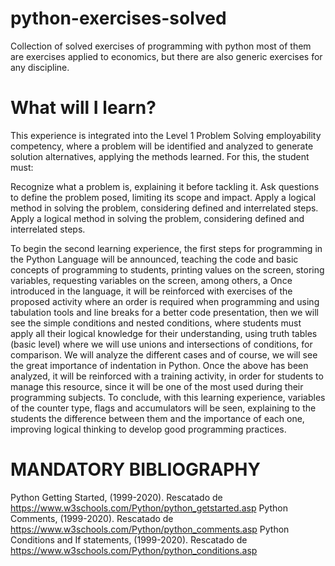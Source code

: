 # python-exercises-solved
Collection of solved exercises of programming with python most of them are exercises applied to economics, but there are also generic exercises for any discipline.

# What will I learn?
This experience is integrated into the Level 1 Problem Solving employability competency, where a problem will be identified and analyzed to generate solution alternatives, applying the methods learned. For this, the student must:

Recognize what a problem is, explaining it before tackling it.
Ask questions to define the problem posed, limiting its scope and impact.
Apply a logical method in solving the problem, considering defined and interrelated steps.
Apply a logical method in solving the problem, considering defined and interrelated steps.

To begin the second learning experience, the first steps for programming in the Python Language will be announced, teaching the code and basic concepts of programming to students, printing values ​​on the screen, storing variables, requesting variables on the screen, among others, a Once introduced in the language, it will be reinforced with exercises of the proposed activity where an order is required when programming and using tabulation tools and line breaks for a better code presentation, then we will see the simple conditions and nested conditions, where students must apply all their logical knowledge for their understanding, using truth tables (basic level) where we will use unions and intersections of conditions, for comparison. We will analyze the different cases and of course, we will see the great importance of indentation in Python. Once the above has been analyzed, it will be reinforced with a training activity, in order for students to manage this resource, since it will be one of the most used during their programming subjects. To conclude, with this learning experience, variables of the counter type, flags and accumulators will be seen, explaining to the students the difference between them and the importance of each one, improving logical thinking to develop good programming practices.
# MANDATORY BIBLIOGRAPHY

Python Getting Started, (1999-2020). Rescatado de https://www.w3schools.com/Python/python_getstarted.asp 
Python Comments, (1999-2020). Rescatado de https://www.w3schools.com/Python/python_comments.asp 
Python Conditions and If statements, (1999-2020). Rescatado de https://www.w3schools.com/Python/python_conditions.asp 
